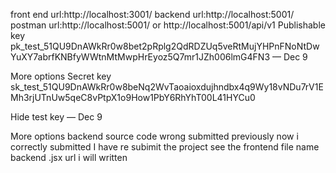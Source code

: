 front end url:http://localhost:3001/
backend url:http://localhost:5001/
postman url:http://localhost:5001/
or
http://localhost:5001/api/v1
Publishable key
pk_test_51QU9DnAWkRr0w8bet2pRplg2QdRDZUq5veRtMujYHPnFNoNtDwYuXY7abrfKNBfyWWtnMtMwpHrEyoz5Q7mr1JZh006lmG4FN3
—
Dec 9

More options
Secret key
sk_test_51QU9DnAWkRr0w8beNq2WvTaoaioxdujhndbx4q9Wy18vNDu7rV1EMh3rjUTnUw5qeC8vPtpX1o9How1PbY6RhYhT00L41HYCu0

Hide test key
—
Dec 9

More options
backend source code wrong submitted previously now i correctly submitted
 I have re subimit the project see the frontend file name backend .jsx url i will written

